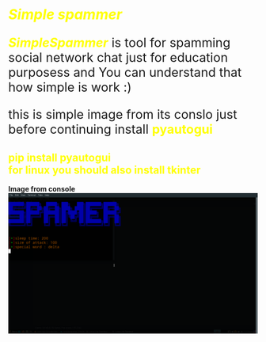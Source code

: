 <h1 style="color:yellow"><b><i>Simple spammer</i></b></h1>
<p style="font-size:25px"><i><b style="color:yellow">SimpleSpammer</b></i> is tool for spamming social network chat just for education purposess and You can understand that how simple is work :)<p>
<p style="font-size:25px">this is simple image from its conslo
just before continuing install <b style="color:yellow"  >pyautogui</b>
<p>

<h2 style="color:yellow">pip install pyautogui
<br>
for linux you should also install tkinter
</h2>

<b>Image from console</b>
<img src="/src/tet.png">